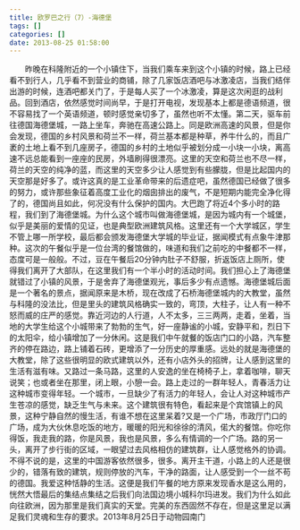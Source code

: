 ```yaml
---
title: 欧罗巴之行（7）-海德堡
tags: []
categories: []
date: 2013-08-25 01:58:00 
---
```



&emsp;&emsp;昨晚在科隆附近的一个小镇住下，当我们乘车来到这个小镇的时候，路上已经看不到行人，几乎看不到营业的商铺，除了几家饭店酒吧与冰激凌店，当我们结伴出游的时候，连酒吧都关门了，于是每人买了一个冰激凌，算是这次闲逛的战利品。回到酒店，依然感觉时间尚早，于是打开电视，发现基本上都是德语频道，很不容易找了一个英语频道，顿时感觉亲切多了，虽然也听不太懂。第二天，驱车前往德国海德堡城，一路上坐车，奔驰在高速公路上。同是欧洲高速的风景，但是你会发现，德国的乡村风景和荷兰不一样，荷兰基本都是种草，养牛什么的，而且广袤的土地上看不到几座房子，德国的乡村的土地似乎被划分成一小块一小块，离高速不远总能看到一座座的民房，外墙刷得很漂亮。这里的天空和荷兰也不尽一样，荷兰的天空的纯净的蓝，而这里的天空多少让人感觉到有些朦胧，但是比起国内的天空那是好多了。或许这真的是工业革命带来的后遗症吧，虽然德国已经做了很多的努力，或许那些象征着高度工业化的烟囱排出的废气，不是短期内能完全净化得了的，德国尚且如此，何况没有什么保护的国内。大巴跑了将近4个多小时的路程，我们到了海德堡城。为什么这个城市叫做海德堡城，是因为城内有一个城堡，似乎是美丽的爱情的见证，也是典型欧洲建筑风格。这里还有一个大学城区，学生不管上哪一所学校，最后都会颁发海德堡大学城的毕业证，据闻模式有点象牛津那种。这次的午餐似乎是一位台湾的餐馆做的，味道和我们之前吃的中餐都不一样，态度可是一般般。不过，豆在午餐后20分钟内肚子不舒服，折返饭店上厕所，使得我们离开了大部队，在这里我们有一个半小时的活动时间。我们担心上了海德堡就错过了小镇的风景，于是舍弃了海德堡观光，事后多少有点遗憾。海德堡城后面是一个著名的景点，据闻原来是木桥，现在改成了石桥海德堡城内的大教堂，虽然与科隆的没法比，但是里头的建筑风格确实一致的，弯顶，大柱子，让人有一种不怒而威的庄严的感觉。靠近河边的人行道，人不太多，三三两两，走着，坐着，当地的大学生给这个小城带来了勃勃的生气，好一座静谧的小城，安静平和，烈日下的太阳伞，给小镇增加了一分休闲。这是我们中午就餐的饭店门口的小路，汽车整齐的停在路边，路上铺着石砖，更增添了一分历史的厚重感。远处的就是海德堡的大教堂，除了这些很明显的欧式建筑以外，还有小店外头的招牌，让人感到这里的生活有滋有味。又路过一条马路，这里的人安逸的坐在椅椅子上，拿着咖啡，聊天说笑；也或者坐在那里，闭上眼，小憩一会。路上走过的一群年轻人，青春活力让这种城市变得年轻。一个城市，一旦缺少了有活力的年轻人，会让人对这种城市产生苍凉的感觉，缺乏生气与未来。这个建筑很有特色，看起来是个宾馆镇上的风景，这种宁静自然的慢生活，有谁不想在这里呆着?又是一个广场，市政厅门口的广场，成为大伙休息吃饭的地方，暖暖的阳光和徐徐的清风，偌大的餐馆。你吃你得饭，我走我的路，你是风景，我也是风景，多么有情调的一个广场。路的另一头，离开了步行街的区域，一眼望过去风格相仿的建筑群，让人感觉格外的协调。不得不说的是，这里的中国游客依然很多，很多。离开主干道，小路上的人还是很少的，错落有致的建筑，规则停放的汽车，干净的路面，让人感受到一个一丝不苟的德国。我爱这种恬静的生活。这便是我们午餐的地方原来发现香水是这么用的，恍然大悟最后的集结点集结之后我们向法国边境小城科尔玛进发。我们为什么如此向往欧洲，因为那里是我们真实的天堂。完美的东西固然不存在，但是这里足以满足我们灵魂和生存的要求。2013年8月25日于动物园南门